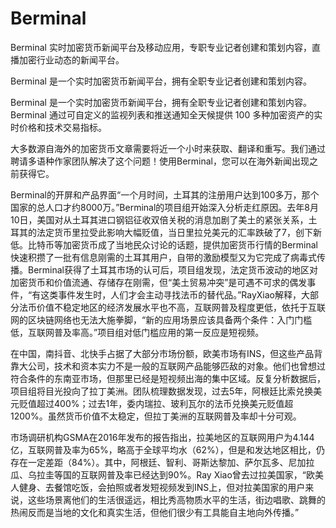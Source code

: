 # Berminal

Berminal 实时加密货币新闻平台及移动应用，专职专业记者创建和策划内容，直播加密行业动态的新闻平台。

Berminal 是一个实时加密货币新闻平台，拥有全职专业记者创建和策划内容。

Berminal 是一个实时加密货币新闻平台，拥有全职专业记者创建和策划内容。Berminal 通过可自定义的监视列表和推送通知全天候提供 100 多种加密资产的实时价格和技术交易指标。

大多数源自海外的加密货币文章需要将近一个小时来获取、翻译和重写。我们通过聘请多语种作家团队解决了这个问题！使用Berminal，您可以在海外新闻出现之前获得它。

Berminal的开屏和产品界面“一个月时间，土耳其的注册用户达到100多万，那个国家的总人口才约8000万。”Berminal的项目组开始深入分析走红原因。去年8月10日，美国对从土耳其进口钢铝征收双倍关税的消息加剧了美土的紧张关系，土耳其的法定货币里拉受此影响大幅贬值，当日里拉兑美元的汇率跌破了7，创下新低。比特币等加密货币成了当地民众讨论的话题，提供加密货币行情的Berminal快速积攒了一批有信息刚需的土耳其用户，自带的激励模型又为它完成了病毒式传播。Berminal获得了土耳其市场的认可后，项目组发现，法定货币波动的地区对加密货币和价值流通、存储存在刚需，但“美土贸易冲突”是可遇不可求的偶发事件，“有这类事件发生时，人们才会主动寻找法币的替代品。”RayXiao解释，大部分法币价值不稳定地区的经济发展水平也不高，互联网普及程度更低，依托于互联网的区块链网络也无法大施拳脚，“新的应用场景应该具备两个条件：入门门槛低，互联网普及率高。”项目组对低门槛应用的第一反应是短视频。

在中国，南抖音、北快手占据了大部分市场份额，欧美市场有INS，但这些产品背靠大公司，技术和资本实力不是一般的互联网产品能够匹敌的对象。他们也曾想过符合条件的东南亚市场，但那里已经是短视频出海的集中区域。反复分析数据后，项目组将目光投向了拉丁美洲。团队梳理数据发现，过去5年，阿根廷比索兑换美元贬值超过400%；过去1年，委内瑞拉、玻利瓦尔的法币兑换美元贬值超1200%。虽然货币价值不太稳定，但拉丁美洲的互联网普及率却十分可观。

市场调研机构GSMA在2016年发布的报告指出，拉美地区的互联网用户为4.144亿，互联网普及率为65%，略高于全球平均水（62%），但是和发达地区相比，仍存在一定差距（84%）。其中，阿根廷、智利、哥斯达黎加、萨尔瓦多、尼加拉瓜、乌拉圭等国的互联网普及率已经达到90%。Ray Xiao曾去过拉美国家，“欧美人健身、去餐馆吃饭，会拍照或者发短视频发到INS上，但对拉美国家的用户来说，这些场景离他们的生活很遥远，相比秀高物质水平的生活，街边唱歌、跳舞的热闹反而是当地的文化和真实生活，但他们很少有工具能自主地向外传播。”
